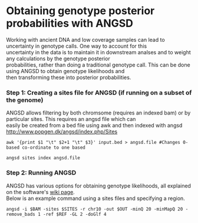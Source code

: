 # Obtaining genotype posterior probabilities with ANGSD

Working with ancient DNA and low coverage samples can lead to uncertainty in genotype calls. One way to account for this  
uncertainty in the data is to maintain it in downstream analses and to weight any calculations by the genotype posterior  
probabilities, rather than doing a traditional genotype call. This can be done using ANGSD to obtain genotype likelihoods and  
then transforming these into posterior probabilities.

### Step 1: Creating a sites file for ANGSD (if running on a subset of the genome)

ANGSD allows filtering by both chromsome (requires an indexed bam) or by particular sites. This requires an angsd file which can     
easily be created from a bed file using awk and then indexed with angsd http://www.popgen.dk/angsd/index.php/Sites 
```linux
awk '{print $1 "\t" $2+1 "\t" $3}' input.bed > angsd.file #Changes 0-based co-ordinate to one based

angsd sites index angsd.file
```

### Step 2: Running ANGSD

ANGSD has various options for obtaining genotype likelihoods, all explained on the software's [wiki page](http://www.popgen.dk/angsd/index.php/ANGSD).  
Below is an example command using a sites files and specifying a region.
```linux
angsd -i $BAM -sites $SITES -r chr10 -out $OUT -minQ 20 -minMapQ 20 -remove_bads 1 -ref $REF -GL 2 -doGlf 4
